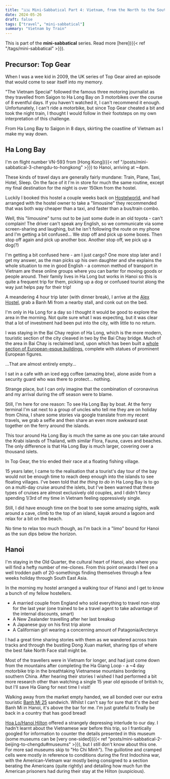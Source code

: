 ```yaml
---
title: "🇻🇳 Mini-Sabbatical Part 4: Vietnam, from the North to the South"
date: 2024-05-26
draft: false
tags: ["travel", "mini-sabbatical"]
summary: "Vietnam by Train"
---
```


This is part of the **mini-sabbatical** series.
Read more [here]({{< ref "/tags/mini-sabbatical" >}}).

<!-- SCRATCH PAD
Audience: Travel blog with personal details? Or just a factual trip?
I think travel blog with personal takes, but with factual information. Cut out irrelevant information.

- In the morning, day trip around ha long bay, back to hanoi old quarter arriving at midnight again
- Hostelworld app great way to find out what to do, booked onto walking tour in the morning where I met some cool travellers. Explored the city, something else? Then off to pub street in the evening. Banh Mi 47?
- Day after checking out something else(?) then relax around the lake with aunties dancing, got on bike taxi where I got scammed by the Mafia. Met Harry
- Overnight train to Da Nang, had a monk in my carriage, spent almost all of the time reading and journalling.
- Arrived in Da Nang, strangely empty place so got in a Grab taxi to Hoi An, met the wonderful hostel host (who was angry at me for not telling her I wanted to join the food tour with a friend in Tow) Harry wondered why every time he saw me someone was shouting at me. Had some food at the food tour then went to tailors to get a suit fitted!
- Day in Hoi An, hopping around on our bikes to Cafe, Tailor, Shop, Tailor, Bar, Tailor. Great time. In the evening we went out with the other people we had met from the hostel. Harry regretted booking his hotel in the morning.
- Leaving Hoi An, sent my suit off for shipping back to london. We had a 2pm train to catch from Da Nang so we went straight there I think?
- Another overnight train to Saigon/Ho Chi Minh, where I met a nice Scottish couple enjoying their retirement together. I want to be these people when I'm older (reminded me of Tony and Elain from Race Across the World)
- Day in Saigon, we explored the Cu Chi Tunnels (with a guy that would not stop singing) and War Museum (made me cry).
- Day after, I had a morning bus to take, so said fairwell to Harry. My bus took me to Phnom Penh. I was sat next to a nice lady from Scotland who has chosen to structure her life around travel. Gardening in the UK Summer months, and exploring the rest of the year. She was in her 50s. Arriving in Phnom Penh I took a tuk tuk around town, checking into my hotel, then getting some Udon nearby. Currency is officially cambodian, but prices of everything are in dollars and the owners get out an old calculator to convert. I overhear some westerners talking about an impeding stock market crash?

-->

## Precursor: Top Gear

When I was a wee kid in 2009, the UK series of Top Gear aired an episode that would come to sear itself into my memory.

"The Vietnam Special" followed the famous three motoring journalist as they travelled from Saigon to Ha Long Bay on 3 motorbikes over the course of 8 eventful days.
If you haven't watched it, I can't recommend it enough.
Unfortunately, I can't ride a motorbike, but since Top Gear cheated a bit and took the night train, I thought I would follow in their footsteps on my own interpretation of this challenge.

From Ha Long Bay to Saigon in 8 days, skirting the coastline of Vietnam as I make my way down.

## Ha Long Bay

I'm on flight number VN-593 from [Hong Kong]({{< ref "/posts/mini-sabbatical-3-chengdu-to-hongkong" >}}) to Hanoi, arriving at ~4pm.

These kinds of travel days are generally fairly mundane: Train, Plane, Taxi, Hotel, Sleep.
On the face of it I'm in store for much the same routine, except my final destination for the night is over 150km from the hostel.

Luckily I booked this hostel a couple weeks back on [Hostelworld](https://www.hostelworld.com), and had arranged with the hostel owner to take a "limousine" they recommended that was both way cheaper than a taxi, and faster than a bus/train combo.

Well, this "limousine" turns out to be just some dude in an old toyota - can't complain!
The driver can't speak any English, so we communicate via some screen-sharing and laughing, but he isn't following the route on my phone and I'm getting a bit confused...
We stop off and pick up some boxes.
Then stop off again and pick up another box.
Another stop off, we pick up a dog(?)

I'm getting a bit confused here - am I just cargo?
One more stop later and I get my answer, as the man picks up his own daughter and she explains the whole situation to me in good English - a common method of transport in Vietnam are these online groups where you can barter for moving goods or people around.
Their family lives in Ha Long but works in Hanoi so this is quite a frequent trip for them, picking up a dog or confused tourist along the way just helps pay for their trip!

A meandering 4 hour trip later (with dinner break), I arrive at the [Alex Hostel](https://alex.halonghotels.net/en/), grab a Banh Mi from a nearby stall, and conk out on the bed.

I'm only in Ha Long for a day so I thought it would be good to explore the area in the morning.
Not quite sure what I was expecting, but it was clear that a lot of investment had been put into the city, with little to no return.

I was staying in the Bai Chay region of Ha Long, which is the more modern, touristic section of the city cleaved in two by the Bai Chay bridge.
Much of the area in Bai Chay is reclaimed land, upon which has been built a [whole section of European-esque buildings](https://www.nomadicnotes.com/notes-on-ha-long/), complete with statues of prominent European figures.

...That are almost entirely empty...

I sat in a cafe with an iced egg coffee (amazing btw), alone aside from a security guard who was there to protect... nothing.

Strange place, but I can only imagine that the combination of coronavirus and my arrival during the off season were to blame.

Still, I'm here for one reason: To see Ha Long Bay by boat.
At the ferry terminal I'm sat next to a group of uncles who tell me they are on holiday from China, I share some stories via google translate from my recent travels, we grab a selfie and then share an even more awkward seat together on the ferry around the islands.

This tour around Ha Long Bay is much the same as one you can take around the Krabi islands of Thailand, with similar Flora, Fauna, caves and beaches.
The only difference is that Ha Long Bay is much larger, covering over a thousand islets.

In Top Gear, the trio ended their race at a floating fishing village.

15 years later, I came to the realisation that a tourist's day tour of the bay would not be enough time to reach deep enough into the islands to see floating villages.
I've been told that _the thing to do_ in Ha Long Bay is to go on a multi-day cruise around the islets, but I've been warned that these types of cruises are almost exclusively old couples, and I didn't fancy spending 1/3rd of my time in Vietnam feeling oppressively single.

Still, I did have enough time on the boat to see some amazing sights, walk around a cave, climb to the top of an island, kayak around a lagoon and relax for a bit on the beach.

No time to relax too much though, as I'm back in a "limo" bound for Hanoi as the sun dips below the horizon.

## Hanoi

I'm staying in the Old Quarter, the cultural heart of Hanoi, also where you will find a hefty number of me-clones.
From this point onwards I feel on a well trodden path of 20-somethings finding themselves through a few weeks holiday through South East Asia.

In the morning my hostel arranged a walking tour of Hanoi and I get to know a bunch of my fellow hostellers.

- A married couple from England who sold everything to travel non-stop for the last year (one trained to be a travel agent to take advantage of the internal discounts, smart)
- A New Zealander travelling after her last breakup
- A Japanese guy on his first trip alone
- A Californian girl wearing a concerning amount of Patagonia/Arcteryx

I had a great time sharing stories with them as we wandered across train tracks and through the bustling Dong Xuan market, sharing tips of where the best fake North Face stall might be.

Most of the travellers were in Vietnam for longer, and had just come down from the mountains after completing the Ha Giang Loop - a ~4 day motorbike trip in the breathtaking Vietnamese mountains bordering southern China.
After hearing their stories I wished I had performed a bit more research other than watching a single 15 year old episode of british tv, but I'll save Ha Giang for next time I visit!

Walking away from the market empty handed, we all bonded over our extra touristic [Banh Mi 25](https://banhmi25.net) sandwich.
Whilst I can't say for sure that it's the _best_ Banh Mi in Hanoi, it's above the bar for me.
I'm just grateful to finally be back in a country that has good bread!

[Hoa Lo/Hanoi Hilton](https://en.wikipedia.org/wiki/Hỏa_Lò_Prison) offered a strangely depressing interlude to our day.
I hadn't learnt about the Vietnamese war before this trip, so I frantically googled for information to counter the details presented in this museum (some museums can be [very one-sided]({{< ref "posts/mini-sabbatical-2-beijing-to-chengdu#museums" >}}), but I still don't know about this one. For more sad museums skip to "Ho Chi Minh").
The guillotine and cramped cells were mostly in reference to conditions during the first Indochina war, with the American-Vietnam war mostly being consigned to a section berating the Americans (quite rightly) and detailing how much fun the American prisoners had during their stay at the Hilton (suspicious).



